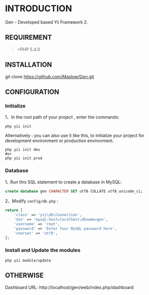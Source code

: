 INTRODUCTION
============

Gen - Developed based Yii Framework 2.


REQUIREMENT
-----------

>=PHP 5.4.0


INSTALLATION
------------

git clone https://github.com/Maslow/Gen.git


CONFIGURATION
-------------

### Initialize

1、In the root path of your project , enter the commands:
  
```command
php yii init
```

Alternatively : you can also use it like this, to initialize your project for development environment or production environment.
```command
php yii init dev
#or
php yii init prod
```

### Database

1､ Run this SQL statement to create a database in MySQL:

```sql
create database gen CHARACTER SET utf8 COLLATE utf8_unicode_ci;
```

2、Modify `config/db.php` :

```php
return [
    'class' => 'yii\db\Connection',
    'dsn' => 'mysql:host=localhost;dbname=gen',
    'username' => 'root',
    'password' => 'Enter Your MySQL password here',
    'charset' => 'utf8',
];
```


### Install and Update the modules

```command
php yii module/update
```

OTHERWISE
---------

Dashboard URL:  http://localhost/gen/web/index.php/dashboard

  
 